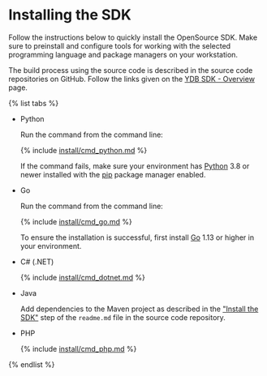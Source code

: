 # Installing the SDK

Follow the instructions below to quickly install the OpenSource SDK. Make sure to preinstall and configure tools for working with the selected programming language and package managers on your workstation.

The build process using the source code is described in the source code repositories on GitHub. Follow the links given on the [YDB SDK - Overview](../index.md) page.

{% list tabs %}

- Python

  Run the command from the command line:

  {% include [install/cmd_python.md](install/cmd_python.md) %}

  If the command fails, make sure your environment has [Python](https://www.python.org/downloads/) 3.8 or newer installed with the [pip](https://pypi.org/project/pip/) package manager enabled.

- Go

  Run the command from the command line:

  {% include [install/cmd_go.md](install/cmd_go.md) %}

  To ensure the installation is successful, first install [Go](https://go.dev/doc/install) 1.13 or higher in your environment.

- C# (.NET)

  {% include [install/cmd_dotnet.md](install/cmd_dotnet.md) %}

- Java

  Add dependencies to the Maven project as described in the ["Install the SDK"](https://github.com/yandex-cloud/ydb-java-sdk#install-the-sdk) step of the `readme.md` file in the source code repository.

- PHP

  {% include [install/cmd_php.md](install/cmd_php.md) %}

{% endlist %}
